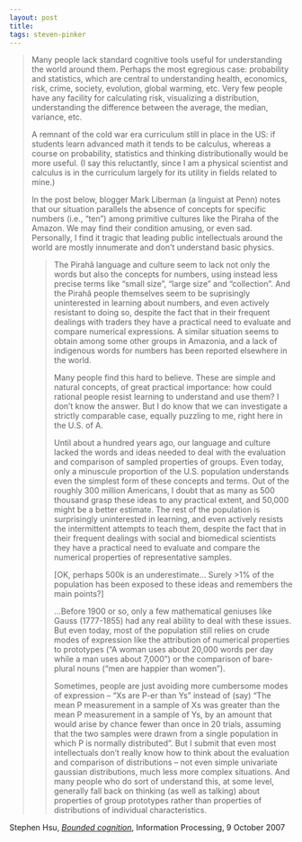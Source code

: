 ```yaml
---
layout: post
title:
tags: steven-pinker
---
```


> Many people lack standard cognitive tools useful for understanding the world around them. Perhaps the most egregious case: probability and statistics, which are central to understanding health, economics, risk, crime, society, evolution, global warming, etc. Very few people have any facility for calculating risk, visualizing a distribution, understanding the difference between the average, the median, variance, etc.
> 
> A remnant of the cold war era curriculum still in place in the US: if students learn advanced math it tends to be calculus, whereas a course on probability, statistics and thinking distributionally would be more useful. (I say this reluctantly, since I am a physical scientist and calculus is in the curriculum largely for its utility in fields related to mine.)
> 
> In the post below, blogger Mark Liberman (a linguist at Penn) notes that our situation parallels the absence of concepts for specific numbers (i.e., “ten”) among primitive cultures like the Piraha of the Amazon. We may find their condition amusing, or even sad. Personally, I find it tragic that leading public intellectuals around the world are mostly innumerate and don’t understand basic physics.
> 
> > The Pirahã language and culture seem to lack not only the words but also the concepts for numbers, using instead less precise terms like “small size”, “large size” and “collection”. And the Pirahã people themselves seem to be suprisingly uninterested in learning about numbers, and even actively resistant to doing so, despite the fact that in their frequent dealings with traders they have a practical need to evaluate and compare numerical expressions. A similar situation seems to obtain among some other groups in Amazonia, and a lack of indigenous words for numbers has been reported elsewhere in the world.
> > 
> > Many people find this hard to believe. These are simple and natural concepts, of great practical importance: how could rational people resist learning to understand and use them? I don’t know the answer. But I do know that we can investigate a strictly comparable case, equally puzzling to me, right here in the U.S. of A.
> > 
> > Until about a hundred years ago, our language and culture lacked the words and ideas needed to deal with the evaluation and comparison of sampled properties of groups. Even today, only a minuscule proportion of the U.S. population understands even the simplest form of these concepts and terms. Out of the roughly 300 million Americans, I doubt that as many as 500 thousand grasp these ideas to any practical extent, and 50,000 might be a better estimate. The rest of the population is surprisingly uninterested in learning, and even actively resists the intermittent attempts to teach them, despite the fact that in their frequent dealings with social and biomedical scientists they have a practical need to evaluate and compare the numerical properties of representative samples.
> > 
> > [OK, perhaps 500k is an underestimate… Surely >1% of the population has been exposed to these ideas and remembers the main points?]
> > 
> > …Before 1900 or so, only a few mathematical geniuses like Gauss (1777-1855) had any real ability to deal with these issues. But even today, most of the population still relies on crude modes of expression like the attribution of numerical properties to prototypes (“A woman uses about 20,000 words per day while a man uses about 7,000”) or the comparison of bare-plural nouns (“men are happier than women”).
> > 
> > Sometimes, people are just avoiding more cumbersome modes of expression – “Xs are P-er than Ys” instead of (say) “The mean P measurement in a sample of Xs was greater than the mean P measurement in a sample of Ys, by an amount that would arise by chance fewer than once in 20 trials, assuming that the two samples were drawn from a single population in which P is normally distributed”. But I submit that even most intellectuals don’t really know how to think about the evaluation and comparison of distributions – not even simple univariate gaussian distributions, much less more complex situations. And many people who do sort of understand this, at some level, generally fall back on thinking (as well as talking) about properties of group prototypes rather than properties of distributions of individual characteristics.

Stephen Hsu, _[Bounded cognition](http://infoproc.blogspot.co.uk/2007/10/bounded-cognition.html)_, Information Processing, 9 October 2007